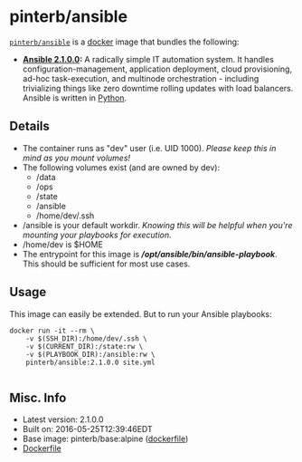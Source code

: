 # pinterb/ansible  

[`pinterb/ansible`][1] is a [docker][2] image that bundles the following:  
* **[Ansible 2.1.0.0][3]:** A radically simple IT automation system. It handles configuration-management, application deployment, cloud provisioning, ad-hoc task-execution, and multinode orchestration - including trivializing things like zero downtime rolling updates with load balancers. Ansible is written in [Python](https://www.python.org/).    

## Details
* The container runs as "dev" user (i.e. UID 1000). *Please keep this in mind as you mount volumes!* 
* The following volumes exist (and are owned by dev):  
  - /data
  - /ops
  - /state
  - /ansible
  - /home/dev/.ssh
* /ansible is your default workdir. *Knowing this will be helpful when you're mounting your playbooks for execution.*   
* /home/dev is $HOME
* The entrypoint for this image is ***/opt/ansible/bin/ansible-playbook***.  This should be sufficient for most use cases.

## Usage 
This image can easily be extended.  But to run your Ansible playbooks:

````
docker run -it --rm \
	-v $(SSH_DIR):/home/dev/.ssh \
	-v $(CURRENT_DIR):/state:rw \
	-v $(PLAYBOOK_DIR):/ansible:rw \
	pinterb/ansible:2.1.0.0 site.yml
		
````

## Misc. Info 
* Latest version: 2.1.0.0   
* Built on: 2016-05-25T12:39:46EDT   
* Base image: pinterb/base:alpine ([dockerfile][6])  
* [Dockerfile][7]

[1]: https://hub.docker.com/r/pinterb/ansible/   
[2]: https://docker.com 
[3]: http://www.ansible.com/home  
[4]: https://galaxy.ansible.com/list#/roles/464    
[5]: https://github.com/geerlingguy
[6]: https://github.com/pinterb/dockerfiles/blob/master/base/alpine
[7]: https://github.com/pinterb/dockerfiles/tree/master/ansible